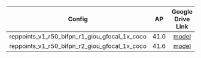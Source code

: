 

|Config|AP|Google Drive Link|
|:---:|:--:|:---:|
|reppoints_v1_r50_bifpn_r1_giou_gfocal_1x_coco|41.0|[model](https://drive.google.com/file/d/1ptoOHHqT1tXY5sYG4a0Ci08SsNf5GXk1/view?usp=sharing)|[log](https://drive.google.com/file/d/1nxAUK6ORIlGTYKukkegk5nUTHMzD5Abw/view?usp=sharing)|
|reppoints_v1_r50_bifpn_r2_giou_gfocal_1x_coco|41.6|[model](https://drive.google.com/file/d/1_oNHkYCj7IHjKNPP4g9z7FGZk9U4PgAg/view?usp=sharing)|[log](https://drive.google.com/file/d/1i8ZcYUJTvmP8thpLDTHDHzy9wMIY3aGi/view?usp=sharing)

